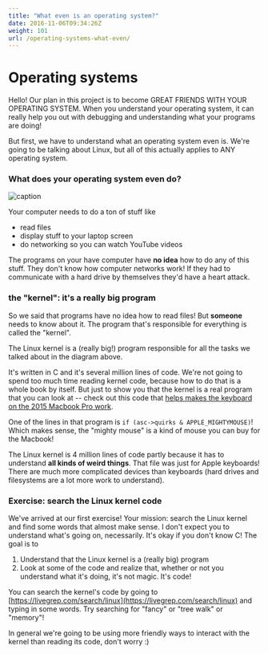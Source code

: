 ```yaml
---
title: "What even is an operating system?"
date: 2016-11-06T09:34:26Z
weight: 101
url: /operating-systems-what-even/
---
```


# Operating systems

Hello! Our plan in this project is to become GREAT FRIENDS WITH YOUR
OPERATING SYSTEM. When you understand your operating system, it can
really help you out with debugging and understanding what your programs
are doing!

But first, we have to understand what an operating system even is. We're
going to be talking about Linux, but all of this actually applies to ANY
operating system.

### What does your operating system even do?

![caption](/secret-project/images/os-responsibilities.svg)

Your computer needs to do a ton of stuff like

* read files
* display stuff to your laptop screen
* do networking so you can watch YouTube videos

The programs on your have computer have **no idea** how to do any of
this stuff. They don't know how computer networks work! If they had to
communicate with a hard drive by themselves they'd have a heart attack.

### the "kernel": it's a really big program

So we said that programs have no idea how to read files! But **someone**
needs to know about it. The program that's responsible for everything is
called the "kernel".

The Linux kernel is a (really big!) program responsible for all the
tasks we talked about in the diagram above.

It's written in C and it's several million lines of code. We're not going to spend too
much time reading kernel code, because how to do that is a whole book by
itself. But just to show you that the kernel is a real program that you can look at -- check out this code that
[helps makes the keyboard on the 2015 Macbook Pro work](https://github.com/torvalds/linux/blob/v4.5/drivers/hid/hid-apple.c).

One of the lines in that program is `if (asc->quirks &
APPLE_MIGHTYMOUSE)`! Which makes sense, the "mighty mouse" is a kind of
mouse you can buy for the Macbook!

The Linux kernel is 4 million lines of code partly because it has to
understand **all kinds of weird things**. That file was just for Apple
keyboards! There are much more complicated devices than keyboards (hard
drives and filesystems are a lot more work to understand).

### Exercise: search the Linux kernel code

We've arrived at our first exercise! Your mission: search the Linux
kernel and find some words that almost make sense. I don't expect you to
understand what's going on, necessarily. It's okay if you don't know C!
The goal is to

1. Understand that the Linux kernel is a (really big) program
1. Look at some of the code and realize that, whether or not you
   understand what it's doing, it's not magic. It's code!

You can search the kernel's code by going to
[https://livegrep.com/search/linux](https://livegrep.com/search/linux)
and typing in some words. Try searching for "fancy" or "tree walk" or
"memory"!

In general we're going to be using more friendly ways to interact with
the kernel than reading its code, don't worry :)
